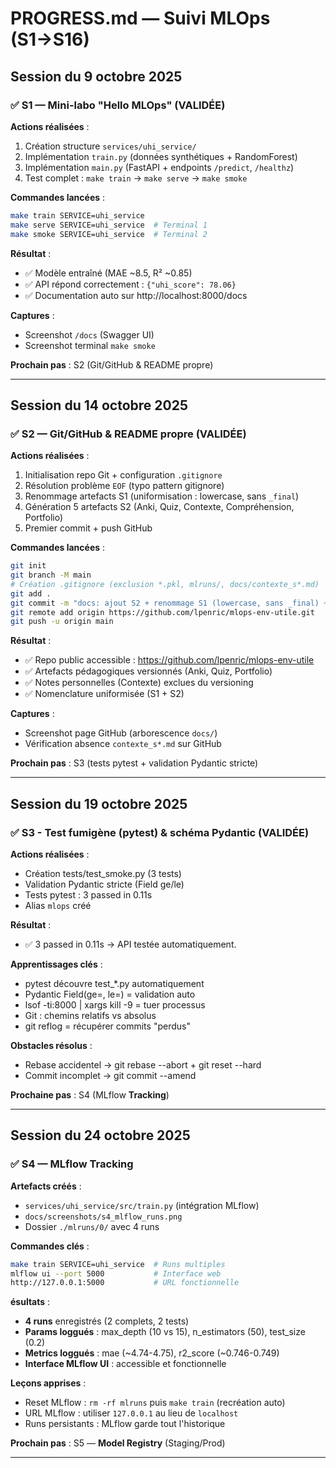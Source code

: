 # PROGRESS.md — Suivi MLOps (S1→S16)

## Session du 9 octobre 2025

### ✅ S1 — Mini-labo "Hello MLOps" (VALIDÉE)

**Actions réalisées** :
1. Création structure `services/uhi_service/`
2. Implémentation `train.py` (données synthétiques + RandomForest)
3. Implémentation `main.py` (FastAPI + endpoints `/predict`, `/healthz`)
4. Test complet : `make train` → `make serve` → `make smoke`

**Commandes lancées** :
```bash
make train SERVICE=uhi_service
make serve SERVICE=uhi_service  # Terminal 1
make smoke SERVICE=uhi_service  # Terminal 2
```

**Résultat** :
- ✅ Modèle entraîné (MAE ~8.5, R² ~0.85)
- ✅ API répond correctement : `{"uhi_score": 78.06}`
- ✅ Documentation auto sur http://localhost:8000/docs

**Captures** :
- Screenshot `/docs` (Swagger UI)
- Screenshot terminal `make smoke`

**Prochain pas** : S2 (Git/GitHub & README propre)

---

## Session du 14 octobre 2025

### ✅ S2 — Git/GitHub & README propre (VALIDÉE)

**Actions réalisées** :
1. Initialisation repo Git + configuration `.gitignore`
2. Résolution problème `EOF` (typo pattern gitignore)
3. Renommage artefacts S1 (uniformisation : lowercase, sans `_final`)
4. Génération 5 artefacts S2 (Anki, Quiz, Contexte, Compréhension, Portfolio)
5. Premier commit + push GitHub

**Commandes lancées** :
```bash
git init
git branch -M main
# Création .gitignore (exclusion *.pkl, mlruns/, docs/contexte_s*.md)
git add .
git commit -m "docs: ajout S2 + renommage S1 (lowercase, sans _final) + exclusion notes perso"
git remote add origin https://github.com/lpenric/mlops-env-utile.git
git push -u origin main
```

**Résultat** :
- ✅ Repo public accessible : https://github.com/lpenric/mlops-env-utile
- ✅ Artefacts pédagogiques versionnés (Anki, Quiz, Portfolio)
- ✅ Notes personnelles (Contexte) exclues du versioning
- ✅ Nomenclature uniformisée (S1 + S2)

**Captures** :
- Screenshot page GitHub (arborescence `docs/`)
- Vérification absence `contexte_s*.md` sur GitHub

**Prochain pas** : S3 (tests pytest + validation Pydantic stricte)

---

## Session du 19 octobre 2025 

### ✅ S3 - Test fumigène (pytest) & schéma Pydantic (VALIDÉE)

**Actions réalisées** :
- Création tests/test_smoke.py (3 tests)
- Validation Pydantic stricte (Field ge/le)
- Tests pytest : 3 passed in 0.11s
- Alias `mlops` créé

**Résultat** :
- ✅ 3 passed in 0.11s → API testée automatiquement.

**Apprentissages clés** :
- pytest découvre test_*.py automatiquement
- Pydantic Field(ge=, le=) = validation auto
- lsof -ti:8000 | xargs kill -9 = tuer processus
- Git : chemins relatifs vs absolus
- git reflog = récupérer commits "perdus"

**Obstacles résolus** :
- Rebase accidentel → git rebase --abort + git reset --hard
- Commit incomplet → git commit --amend

**Prochaine pas** : S4 (MLflow **Tracking**)

---

## Session du 24 octobre 2025

### ✅ S4 — MLflow Tracking

**Artefacts créés** :
- `services/uhi_service/src/train.py` (intégration MLflow)
- `docs/screenshots/s4_mlflow_runs.png`
- Dossier `./mlruns/0/` avec 4 runs

**Commandes clés** :
```bash
make train SERVICE=uhi_service  # Runs multiples
mlflow ui --port 5000           # Interface web
http://127.0.0.1:5000           # URL fonctionnelle
```

**ésultats** :
- **4 runs** enregistrés (2 complets, 2 tests)
- **Params loggués** : max_depth (10 vs 15), n_estimators (50), test_size (0.2)
- **Metrics loggués** : mae (~4.74-4.75), r2_score (~0.746-0.749)
- **Interface MLflow UI** : accessible et fonctionnelle

**Leçons apprises** :
- Reset MLflow : `rm -rf mlruns` puis `make train` (recréation auto)
- URL MLflow : utiliser `127.0.0.1` au lieu de `localhost`
- Runs persistants : MLflow garde tout l'historique

**Prochain pas** : S5 — **Model Registry** (Staging/Prod)

---

